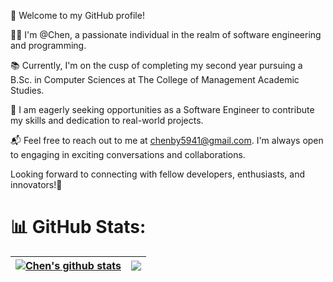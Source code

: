 👋 Welcome to my GitHub profile!

👨‍💻 I'm @Chen, a passionate individual in the realm of software engineering and programming.

📚 Currently, I'm on the cusp of completing my second year pursuing a B.Sc. in Computer Sciences at The College of Management Academic Studies.

💼 I am eagerly seeking opportunities as a Software Engineer to contribute my skills and dedication to real-world projects.

📬 Feel free to reach out to me at chenby5941@gmail.com. I'm always open to engaging in exciting conversations and collaborations.

Looking forward to connecting with fellow developers, enthusiasts, and innovators!🚀

# 📊 GitHub Stats:
| <a href="https://github.com/ChenB-Y/github-readme-stats"><img align="center" src="https://github-readme-stats.vercel.app/api?username=chenB-Y&show_icons=true&hide_border=false&theme=merko" alt="Chen's github stats" /></a> | <a href="https://github.com/ChenB-Y/github-readme-stats"><img align="center" src="https://github-readme-stats.vercel.app/api/top-langs/?username=chenB-Y&layout=compact&theme=merko&hide_border=true&hide=jupyter%20notebook" /></a> |
| ------------- | --------- |
